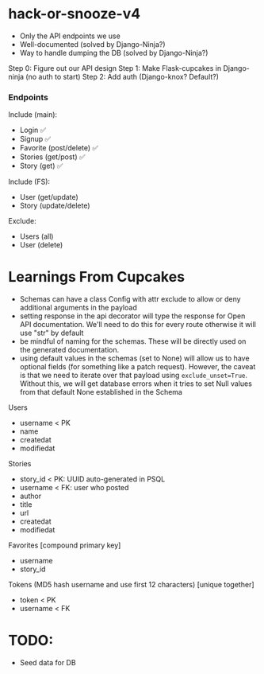 # hack-or-snooze-v4

- Only the API endpoints we use
- Well-documented (solved by Django-Ninja?)
- Way to handle dumping the DB (solved by Django-Ninja?)

Step 0: Figure out our API design
Step 1: Make Flask-cupcakes in Django-ninja (no auth to start)
Step 2: Add auth (Django-knox? Default?)

### Endpoints
Include (main):
- Login ✅
- Signup ✅
- Favorite (post/delete) ✅
- Stories (get/post) ✅
- Story (get) ✅

Include (FS):
- User (get/update)
- Story (update/delete)

Exclude:
- Users (all)
- User (delete)

# Learnings From Cupcakes
- Schemas can have a class Config with attr exclude to allow or deny additional arguments in the payload
- setting response in the api decorator will type the response for Open API documentation. We'll need to do this for every route otherwise it will use "str" by default
- be mindful of naming for the schemas. These will be directly used on the generated documentation.
- using default values in the schemas (set to None) will allow us to have optional fields (for something like a patch request). However, the caveat is that we need to iterate over that payload using `exclude_unset=True`. Without this,
  we will get database errors when it tries to set Null values from that default None established in the Schema

Users
- username < PK
- name
- createdat
- modifiedat

Stories
- story_id < PK: UUID auto-generated in PSQL
- username < FK: user who posted
- author
- title
- url
- createdat
- modifiedat

Favorites
[compound primary key]
- username
- story_id

Tokens (MD5 hash username and use first 12 characters)
[unique together]
- token < PK
- username < FK



# TODO:

- Seed data for DB